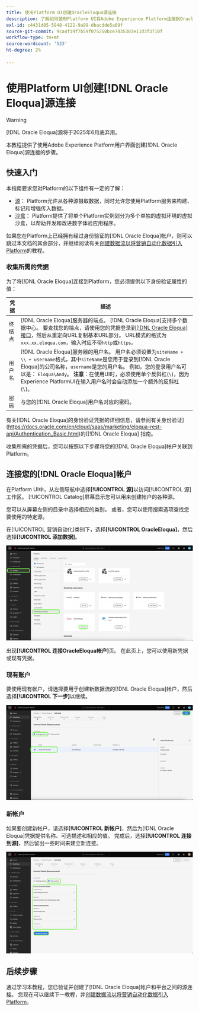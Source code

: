 ```yaml
---
title: 使用Platform UI创建OracleEloqua源连接
description: 了解如何使用Platform UI将Adobe Experience Platform连接到OracleEloqua。
exl-id: c4431d85-5948-4122-9a99-dbacdde5a09f
source-git-commit: 9ca4f19f7b59f075250bce7035303e11d3f3710f
workflow-type: tm+mt
source-wordcount: '523'
ht-degree: 2%

---
```


# 使用Platform UI创建[!DNL Oracle Eloqua]源连接

>[!WARNING]
>
>[!DNL Oracle Eloqua]源将于2025年6月底弃用。

本教程提供了使用Adobe Experience Platform用户界面创建[!DNL Oracle Eloqua]源连接的步骤。

## 快速入门

本指南要求您对Platform的以下组件有一定的了解：

* [源](../../../../home.md)： Platform允许从各种源摄取数据，同时允许您使用Platform服务来构建、标记和增强传入数据。
* [沙盒](../../../../../sandboxes/home.md)： Platform提供了将单个Platform实例划分为多个单独的虚拟环境的虚拟沙盒，以帮助开发和改进数字体验应用程序。

如果您在Platform上已经拥有经过身份验证的[!DNL Oracle Eloqua]帐户，则可以跳过本文档的其余部分，并继续阅读有关[创建数据流以将营销自动化数据引入Platform](../../dataflow/marketing-automation.md)的教程。

### 收集所需的凭据

为了将[!DNL Oracle Eloqua]连接到Platform，您必须提供以下身份验证属性的值：

| 凭据 | 描述 |
| --- | --- |
| 终结点 | [!DNL Oracle Eloqua]服务器的端点。 [!DNL Oracle Eloqua]支持多个数据中心。 要查找您的端点，请使用您的凭据登录到[[!DNL Oracle Eloqua] 接口](https://login.eloqua.com)，然后从重定向URL复制基本URL部分。 URL模式的格式为`xxx.xx.eloqua.com`，输入时应不带`http`或`https`。 |
| 用户名 | [!DNL Oracle Eloqua]服务器的用户名。 用户名必须设置为`siteName + \\ + username`格式，其中`siteName`是您用于登录到[!DNL Oracle Eloqua]的公司名称，`username`是您的用户名。 例如，您的登录用户名可以是： `Eloqua\Andy`。 **注意**：在使用UI时，必须使用单个反斜杠(`\`)，因为Experience PlatformUI在输入用户名时会自动添加一个额外的反斜杠(`\`)。 |
| 密码 | 与您的[!DNL Oracle Eloqua]用户名对应的密码。 |

有关[!DNL Oracle Eloqua]的身份验证凭据的详细信息，请参阅有关身份验证](https://docs.oracle.com/en/cloud/saas/marketing/eloqua-rest-api/Authentication_Basic.html)的[[!DNL Oracle Eloqua] 指南。

收集所需的凭据后，您可以按照以下步骤将您的[!DNL Oracle Eloqua]帐户关联到Platform。

## 连接您的[!DNL Oracle Eloqua]帐户

在Platform UI中，从左侧导航中选择&#x200B;**[!UICONTROL 源]**&#x200B;以访问[!UICONTROL 源]工作区。 [!UICONTROL Catalog]屏幕显示您可以用来创建帐户的各种源。

您可以从屏幕左侧的目录中选择相应的类别。 或者，您可以使用搜索选项查找您要使用的特定源。

在[!UICONTROL 营销自动化]类别下，选择&#x200B;**[!UICONTROL OracleEloqua]**，然后选择&#x200B;**[!UICONTROL 添加数据]**。

![目录](../../../../images/tutorials/create/oracle-eloqua/catalog.png)

出现&#x200B;**[!UICONTROL 连接OracleEloqua帐户]**&#x200B;页。 在此页上，您可以使用新凭据或现有凭据。

### 现有账户

要使用现有帐户，请选择要用于创建新数据流的[!DNL Oracle Eloqua]帐户，然后选择&#x200B;**[!UICONTROL 下一步]**&#x200B;以继续。

![现有](../../../../images/tutorials/create/oracle-eloqua/existing.png)

### 新帐户

如果要创建新帐户，请选择&#x200B;**[!UICONTROL 新帐户]**，然后为[!DNL Oracle Eloqua]凭据提供名称、可选描述和相应的值。 完成后，选择&#x200B;**[!UICONTROL 连接到源]**，然后留出一些时间来建立新连接。

![新](../../../../images/tutorials/create/oracle-eloqua/new.png)

## 后续步骤

通过学习本教程，您已验证并创建了[!DNL Oracle Eloqua]帐户和平台之间的源连接。 您现在可以继续下一教程，并[创建数据流以将营销自动化数据引入Platform](../../dataflow/marketing-automation.md)。
